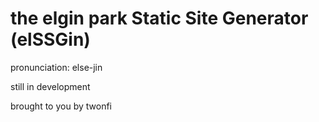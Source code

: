 # the elgin park Static Site Generator (elSSGin)
pronunciation: else-jin

still in development

brought to you by twonfi